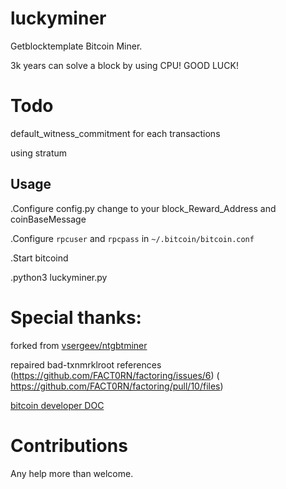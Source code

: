 # luckyminer

  Getblocktemplate Bitcoin Miner.

  3k years can solve a block by using CPU! GOOD LUCK!


# Todo

  default_witness_commitment for each transactions
  
  using stratum


## Usage

 .Configure config.py change to your block_Reward_Address and coinBaseMessage
 
 .Configure `rpcuser` and `rpcpass` in `~/.bitcoin/bitcoin.conf`
 
 .Start bitcoind
 
 .python3 luckyminer.py 


# Special thanks:
forked from [vsergeev/ntgbtminer](https://github.com/vsergeev/ntgbtminer)

repaired bad-txnmrklroot references   (https://github.com/FACT0RN/factoring/issues/6) (                                 https://github.com/FACT0RN/factoring/pull/10/files)
                                      
[bitcoin developer DOC](https://developer.bitcoin.org/reference/rpc/getblocktemplate.html)

# Contributions

Any help more than welcome.

